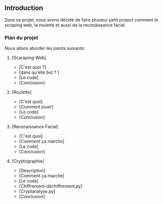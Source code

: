 ## Introduction

Dans se projet, nous avons décidé de faire plusieur petit project comment le scraping web, la roulette et aussi de la reconaissance facial. 

### Plan du projet

Nous allons aborder les points suivants:

1. [Scaraping-Web]
    - [C'est quoi ?]
    - [dans qu'elle but ? ]
    - [Le code]
    - [Conclusion]

2. [Roulette]
    - [C'est quoi]
    - [Comment jouer]
    - [Le code]
    - [Conclusion]

3. [Reconaissance Facial]
    - [C'est quoi]
    - [Comment ça marche]
    - [Le code]
    - [Conclusion]

4. [Cryptographie]
    - [Description]
    - [Comment ça marche]
    - [Le code]
    - [Chiffrement-déchiffrement.py]
    - [Cryptanalyse.py]
    - [Conclusion]